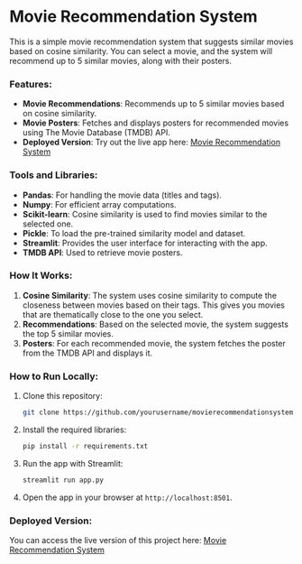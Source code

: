 # Movie Recommendation System

This is a simple movie recommendation system that suggests similar movies based on cosine similarity. You can select a movie, and the system will recommend up to 5 similar movies, along with their posters.

### Features:
- **Movie Recommendations**: Recommends up to 5 similar movies based on cosine similarity.
- **Movie Posters**: Fetches and displays posters for recommended movies using The Movie Database (TMDB) API.
- **Deployed Version**: Try out the live app here: [Movie Recommendation System](https://myrecommendersystem.streamlit.app)

### Tools and Libraries:
- **Pandas**: For handling the movie data (titles and tags).
- **Numpy**: For efficient array computations.
- **Scikit-learn**: Cosine similarity is used to find movies similar to the selected one.
- **Pickle**: To load the pre-trained similarity model and dataset.
- **Streamlit**: Provides the user interface for interacting with the app.
- **TMDB API**: Used to retrieve movie posters.

### How It Works:
1. **Cosine Similarity**: The system uses cosine similarity to compute the closeness between movies based on their tags. This gives you movies that are thematically close to the one you select.
2. **Recommendations**: Based on the selected movie, the system suggests the top 5 similar movies.
3. **Posters**: For each recommended movie, the system fetches the poster from the TMDB API and displays it.

### How to Run Locally:
1. Clone this repository:
   ```bash
   git clone https://github.com/yourusername/movierecommendationsystem.git
   ```
2. Install the required libraries:
   ```bash
   pip install -r requirements.txt
   ```
3. Run the app with Streamlit:
   ```bash
   streamlit run app.py
   ```
4. Open the app in your browser at `http://localhost:8501`.

### Deployed Version:
You can access the live version of this project here: [Movie Recommendation System](https://myrecommendersystem.streamlit.app)



